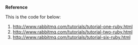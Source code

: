 **Reference**

This is the code for below:

1. http://www.rabbitmq.com/tutorials/tutorial-one-ruby.html
2. http://www.rabbitmq.com/tutorials/tutorial-two-ruby.html
3. http://www.rabbitmq.com/tutorials/tutorial-six-ruby.html
